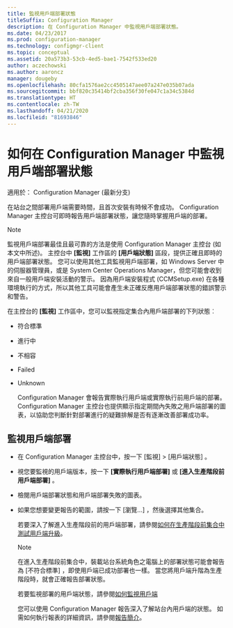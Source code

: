 ```yaml
---
title: 監視用戶端部署狀態
titleSuffix: Configuration Manager
description: 在 Configuration Manager 中監視用戶端部署狀態。
ms.date: 04/23/2017
ms.prod: configuration-manager
ms.technology: configmgr-client
ms.topic: conceptual
ms.assetid: 20a573b3-53cb-4ed5-bae1-7542f533ed20
author: aczechowski
ms.author: aaroncz
manager: dougeby
ms.openlocfilehash: 80cfa1576ae2cc4505147aee07a247e035b07ada
ms.sourcegitcommit: bbf820c35414bf2cba356f30fe047c1a34c5384d
ms.translationtype: HT
ms.contentlocale: zh-TW
ms.lasthandoff: 04/21/2020
ms.locfileid: "81693846"
---
```

# <a name="how-to-monitor-client-deployment-status-in-configuration-manager"></a>如何在 Configuration Manager 中監視用戶端部署狀態

適用於：  Configuration Manager (最新分支)

在站台之間部署用戶端需要時間，且首次安裝有時候不會成功。 Configuration Manager 主控台可即時報告用戶端部署狀態，讓您隨時掌握用戶端的部署。  

> [!NOTE]  
>  監視用戶端部署最佳且最可靠的方法是使用 Configuration Manager 主控台 (如本文中所述)。 主控台中 **[監視]** 工作區的 **[用戶端狀態]** 區段，提供正確且即時的用戶端部署狀態。 您可以使用其他工具監視用戶端部署，如 Windows Server 中的伺服器管理員，或是 System Center Operations Manager，但您可能會收到來自一般用戶端安裝活動的警示。 因為用戶端安裝程式 (CCMSetup.exe) 在各種環境執行的方式，所以其他工具可能會產生未正確反應用戶端部署狀態的錯誤警示和警告。  

 在主控台的 **[監視]** 工作區中，您可以監視指定集合內用戶端部署的下列狀態︰  

- 符合標準  

- 進行中  

- 不相容  

- Failed  

- Unknown  

  Configuration Manager 會報告實際執行用戶端或實際執行前用戶端的部署。 Configuration Manager 主控台也提供顯示指定期間內失敗之用戶端部署的圖表，以協助您判斷針對部署進行的疑難排解是否有逐漸改善部署成功率。  

## <a name="to-monitor-client-deployments"></a>監視用戶端部署  

- 在 Configuration Manager 主控台中，按一下 [監視]   > [用戶端狀態]  。  

- 視您要監視的用戶端版本，按一下 **[實際執行用戶端部署]** 或 **[進入生產階段前用戶端部署]** 。  

- 檢閱用戶端部署狀態和用戶端部署失敗的圖表。  

- 如果您想要變更報告的範圍，請按一下 [瀏覽...]  ，然後選擇其他集合。  

  若要深入了解進入生產階段前的用戶端部署，請參閱[如何在生產階段前集合中測試用戶端升級](../../../core/clients/manage/upgrade/test-client-upgrades.md)。

  > [!NOTE]
  > 在進入生產階段前集合中，裝載站台系統角色之電腦上的部署狀態可能會報告為 [不符合標準]  ，即使用戶端已成功部署也一樣。 當您將用戶端升階為生產階段時，就會正確報告部署狀態。   

  若要監視部署的用戶端狀態，請參閱[如何監視用戶端](../../../core/clients/manage/monitor-clients.md)  

  您可以使用 Configuration Manager 報告深入了解站台內用戶端的狀態。 如需如何執行報表的詳細資訊，請參閱[報告簡介](../../servers/manage/introduction-to-reporting.md)。  
